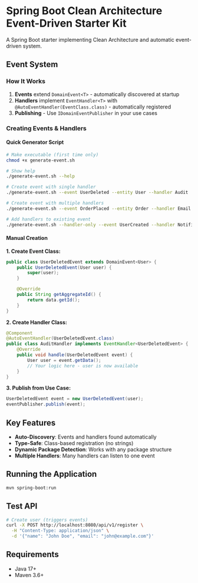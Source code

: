# Spring Boot Clean Architecture Event-Driven Starter Kit

A Spring Boot starter implementing Clean Architecture and automatic event-driven system.

## Event System

### How It Works

1. **Events** extend `DomainEvent<T>` - automatically discovered at startup
2. **Handlers** implement `EventHandler<T>` with `@AutoEventHandler(EventClass.class)` - automatically registered
3. **Publishing** - Use `IDomainEventPublisher` in your use cases

### Creating Events & Handlers

#### Quick Generator Script

```bash
# Make executable (first time only)
chmod +x generate-event.sh

# Show help
./generate-event.sh --help

# Create event with single handler
./generate-event.sh --event UserDeleted --entity User --handler Audit

# Create event with multiple handlers
./generate-event.sh --event OrderPlaced --entity Order --handler Email --handler Payment --handler Analytics

# Add handlers to existing event
./generate-event.sh --handler-only --event UserCreated --handler Notification --handler Slack
```

#### Manual Creation

**1. Create Event Class:**
```java
public class UserDeletedEvent extends DomainEvent<User> {
    public UserDeletedEvent(User user) {
        super(user);
    }

    @Override
    public String getAggregateId() {
        return data.getId();
    }
}
```

**2. Create Handler Class:**
```java
@Component
@AutoEventHandler(UserDeletedEvent.class)
public class AuditHandler implements EventHandler<UserDeletedEvent> {
    @Override
    public void handle(UserDeletedEvent event) {
        User user = event.getData();
        // Your logic here - user is now available
    }
}
```

**3. Publish from Use Case:**
```java
UserDeletedEvent event = new UserDeletedEvent(user);
eventPublisher.publish(event);
```

## Key Features

- **Auto-Discovery**: Events and handlers found automatically
- **Type-Safe**: Class-based registration (no strings)
- **Dynamic Package Detection**: Works with any package structure
- **Multiple Handlers**: Many handlers can listen to one event

## Running the Application

```bash
mvn spring-boot:run
```

## Test API

```bash
# Create user (triggers events)
curl -X POST http://localhost:8080/api/v1/register \
  -H "Content-Type: application/json" \
  -d '{"name": "John Doe", "email": "john@example.com"}'
```

## Requirements

- Java 17+
- Maven 3.6+